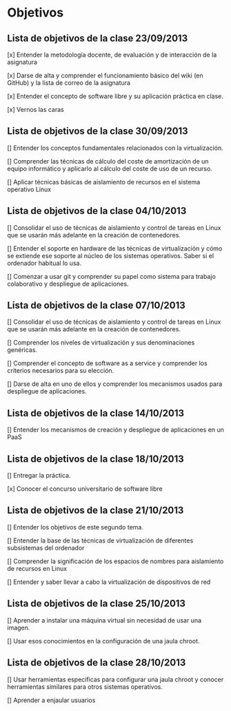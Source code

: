 Objetivos
=========

Lista de objetivos de la clase 23/09/2013
-----------------------------------------

[x] Entender la metodología docente, de evaluación y de interacción de la asignatura

[x] Darse de alta y comprender el funcionamiento básico del wiki (en GitHub) y la lista de correo de la asignatura

[x] Entender el concepto de software libre y su aplicación práctica en clase.

[x] Vernos las caras


Lista de objetivos de la clase 30/09/2013
-----------------------------------------

[]  Entender los conceptos fundamentales relacionados con la virtualización.

[]  Comprender las técnicas de cálculo del coste de amortización de un equipo informático y aplicarlo al cálculo del coste de uso de un recurso.

[]  Aplicar técnicas básicas de aislamiento de recursos en el sistema operativo Linux

Lista de objetivos de la clase 04/10/2013
-----------------------------------------

[]  Consolidar el uso de técnicas de aislamiento y control de tareas en Linux que se usarán más adelante en la creación de contenedores.

[]  Entender el soporte en hardware de las técnicas de virtualización y cómo se extiende ese soporte al núcleo de los sistemas operativos. Saber si el ordenador habitual lo usa.

[]  Comenzar a usar git y comprender su papel como sistema para trabajo colaborativo y despliegue de aplicaciones.


Lista de objetivos de la clase 07/10/2013
-----------------------------------------

[]  Consolidar el uso de técnicas de aislamiento y control de tareas en Linux que se usarán más adelante en la creación de contenedores.

[]  Comprender los niveles de virtualización y sus denominaciones genéricas.

[]  Comprender el concepto de software as a service y comprender los criterios necesarios para su elección.

[]  Darse de alta en uno de ellos y comprender los mecanismos usados para despliegue de aplicaciones.

Lista de objetivos de la clase 14/10/2013
-----------------------------------------

[]  Entender los mecanismos de creación y despliegue de aplicaciones en un PaaS

Lista de objetivos de la clase 18/10/2013
-----------------------------------------

[]  Entregar la práctica.

[x] Conocer el concurso universitario de software libre

Lista de objetivos de la clase 21/10/2013
-----------------------------------------

[]  Entender los objetivos de este segundo tema.

[]  Entender la base de las técnicas de virtualización de diferentes subsistemas del ordenador

[]  Comprender la significación de los espacios de nombres para aislamiento de recursos en Linux

[]  Entender y saber llevar a cabo la virtualización de dispositivos de red


Lista de objetivos de la clase 25/10/2013
-----------------------------------------

[]  Aprender a instalar una máquina virtual sin necesidad de usar una imagen.

[]  Usar esos conocimientos en la configuración de una jaula chroot.


Lista de objetivos de la clase 28/10/2013
-----------------------------------------

[]  Usar herramientas específicas para configurar una jaula chroot y conocer herramientas similares para otros sistemas operativos.

[]  Aprender a enjaular usuarios


